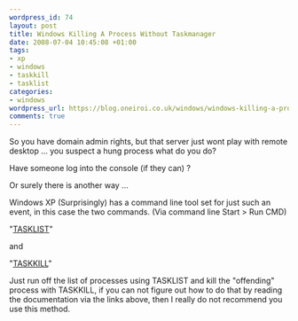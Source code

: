 ```yaml
--- 
wordpress_id: 74
layout: post
title: Windows Killing A Process Without Taskmanager
date: 2008-07-04 10:45:08 +01:00
tags: 
- xp
- windows
- taskkill
- tasklist
categories: 
- windows
wordpress_url: https://blog.oneiroi.co.uk/windows/windows-killing-a-process-without-taskmanager
comments: true
---
```

So you have domain admin rights, but that server just wont play with remote desktop ... you suspect a hung process what do you do?

Have someone log into the console (if they can) ?

Or surely there is another way ...

Windows XP (Surprisingly) has a command line tool set for just such an event, in this case the two commands. (Via command line Start > Run CMD)

"<a href="https://technet.microsoft.com/en-gb/library/bb491010(TechNet.10).aspx">TASKLIST</a>"

and

"<a href="https://technet.microsoft.com/en-gb/library/bb491009(TechNet.10).aspx">TASKKILL</a>"

Just run off the list of processes using TASKLIST and kill the "offending" process with TASKKILL, if you can not figure out how to do that by reading the documentation via the links above, then I really do not recommend you use this method.
